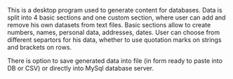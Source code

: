 This is a desktop program used to generate content for databases.
Data is split into 4 basic sections and one custom section, where user can add and remove his own datasets from text files.
Basic sections allow to create numbers, names, personal data, addresses, dates.
User can choose from different separtors for his data, whether to use quotation marks on strings and brackets on rows.

There is option to save generated data into file (in form ready to paste into DB or CSV) or directly into MySql database server.
